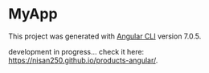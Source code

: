 # MyApp

This project was generated with [Angular CLI](https://github.com/angular/angular-cli) version 7.0.5.

development in progress...
check it here: https://nisan250.github.io/products-angular/.
